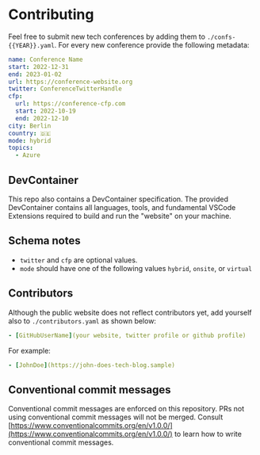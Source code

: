 # Contributing

Feel free to submit new tech conferences by adding them to `./confs-{{YEAR}}.yaml`. For every new conference provide the following metadata:

```yaml
name: Conference Name
start: 2022-12-31
end: 2023-01-02
url: https://conference-website.org
twitter: ConferenceTwitterHandle
cfp:
  url: https://conference-cfp.com
  start: 2022-10-19
  end: 2022-12-10
city: Berlin
country: 🇩🇪
mode: hybrid
topics: 
  - Azure
```
## DevContainer

This repo also contains a DevContainer specification. The provided DevContainer contains all languages, tools, and fundamental VSCode Extensions required to build and run the "website" on your machine.

## Schema notes

- `twitter` and `cfp` are optional values.
- `mode` should have one of the following values `hybrid`, `onsite`, or `virtual`

## Contributors

Although the public website does not reflect contributors yet, add yourself also to `./contributors.yaml` as shown below:

```yaml
- [GitHubUserName](your website, twitter profile or github profile)
```

For example:

```yaml
- [JohnDoe](https://john-does-tech-blog.sample)
```

## Conventional commit messages

Conventional commit messages are enforced on this repository. PRs not using conventional commit messages will not be merged. Consult [https://www.conventionalcommits.org/en/v1.0.0/](https://www.conventionalcommits.org/en/v1.0.0/) to learn how to write conventional commit messages.
